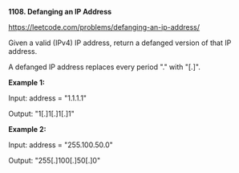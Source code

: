 **1108. Defanging an IP Address**

https://leetcode.com/problems/defanging-an-ip-address/

Given a valid (IPv4) IP address, return a defanged version of that IP address.

A defanged IP address replaces every period "." with "[.]".

**Example 1:**

Input: address = "1.1.1.1"

Output: "1[.]1[.]1[.]1"

**Example 2:**

Input: address = "255.100.50.0"

Output: "255[.]100[.]50[.]0"
